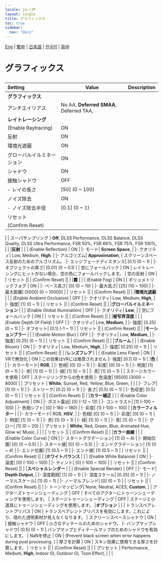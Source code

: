 ```yaml
---
locale: ja-rJP
layout: single
title: グラフィックス
toc: true
sidebar:
  nav: "docs"
---
```

[Eng](/dancexr/menu/2025.4/system/graphics.md) | [繁中](/tw/dancexr/menu/2025.4/system/graphics.md) | [日本語](/jp/dancexr/menu/2025.4/system/graphics.md) | [한국어](/kr/dancexr/menu/2025.4/system/graphics.md) | [简中](/zh/dancexr/menu/2025.4/system/graphics.md)
# グラフィックス
## 
| Setting | Value | Description |
| :--- | --- | :--- |
|**グラフィックス** | | 
| アンチエイリアス |  No AA,  **Deferred SMAA**,  Deferred TAA,  |  |
|**レイトレーシング** | | 
| (Enable Raytracing) | ON | 
| 反射 | ON | 
| 環境光遮蔽 | ON | 
| グローバルイルミネーション | ON | 
| シャドウ | ON | 
| 接触シャドウ | OFF | 
|- レイの長さ| [50] (0 ~ 100) | 
| ノイズ除去 | ON | 
|- ノイズ除去半径| [0.1] (0 ~ 1) | 
| リセット || 
| (Confirm Reset) || 
|
| スーパサンプリング |  **Off**,  DLSS Performance,  DLSS Balance,  DLSS Quality,  DLSS Ultra Performance,  FSR 50%,  FSR 66%,  FSR 75%,  FSR 100%,  |  |
|**反射** | | 
| (Enable Reflection) | ON | 
|- モード|  **Screen Space**,  | 
|- クオリティ|  Low,  Medium,  **High**,  | 
|- アルゴリズム|  **Approximation**,  | スクリーンスペース反射のためのアルゴリズム。
|- エッジフェードディスタンス| [0.1] (0 ~ 1) | 
|- オブジェクトの厚さ| [0.01] (0 ~ 0.1) | 
| 空にフォールバック | ON | レイトレーシングにヒットがない場合、空の色にフォールバックします。
| 空の反射 | ON | 
| リセット || 
| (Confirm Reset) || 
|
|**霧** | | 
| (Enable Fog) | ON | 
| ボリュメトリックフォグ | ON | 
|- ベース高さ| [0] (0 ~ 10) | 
|- 最大高さ| [25] (10 ~ 100) | 
|- 最大距離| [5000] (0 ~ 10000) | 
| リセット || 
| (Confirm Reset) || 
|
|**環境光遮蔽** | | 
| (Enable Ambient Occlusion) | OFF | 
|- クオリティ|  Low,  Medium,  **High**,  | 
|- 強度| [1] (0 ~ 1) | 
| リセット || 
| (Confirm Reset) || 
|
|**グローバルイルミネーション** | | 
| (Enable Global Illumination) | OFF | 
|- クオリティ|  **Low**,  | 
| 空にフォールバック | ON | 
| リセット || 
| (Confirm Reset) || 
|
|**被写界深度** | | 
| (Enable Depth Of Field) | OFF | 
|- クオリティ|  Low,  **Medium**,  | 
|- 強度| [0.25] (0 ~ 1) | 
|- オフセット| [0.1] (-1 ~ 1) | 
| リセット || 
| (Confirm Reset) || 
|
|**モーションブラー** | | 
| (Enable Motion Blur) | OFF | 
|- クオリティ|  Low,  **Medium**,  | 
|- 強度| [0.25] (0 ~ 1) | 
| リセット || 
| (Confirm Reset) || 
|
|**ブルーム** | | 
| (Enable Bloom) | ON | 
|- クオリティ|  Low,  Medium,  **High**,  | 
|- 強度| [0.25] (0 ~ 1) | 
| リセット || 
| (Confirm Reset) || 
|
|**レンズフレア** | | 
| (Enable Lens Flare) | ON | 
| VRで無効化 | ON | この効果はVRには推奨されません
|- 強度| [0.1] (0 ~ 1) | 
|**色** | | 
|- カラーモード|  **RGB**,  | 
|- 色相| [0] (0 ~ 1) | 
|- 彩度| [0] (0 ~ 1) | 
|- 明度| [1] (0 ~ 1) | 
|- 赤| [1] (0 ~ 1) | 
|- 緑| [1] (0 ~ 1) | 
|- 青| [1] (0 ~ 1) | 
| ステージカラーを使用 | OFF | ステージリングからの色を使用
|- 色温度| [6500] (3000 ~ 8000) | 
| プリセット |  **White**,  Sunset,  Red,  Yellow,  Blue,  Green,  |  |
|
|- フレア| [1] (0 ~ 1) | 
|- ストリーク| [0.2] (0 ~ 1) | 
|- 長さ| [0.5] (0 ~ 1) | 
|- 色収差| [0.5] (0 ~ 1) | 
| リセット || 
| (Confirm Reset) || 
|
|**カラー補正** | | 
| (Enable Color Adjustment) | ON | 
|- ポスト露出| [0] (-12 ~ 12) | 
|- コントラスト| [1] (-100 ~ 100) | 
|- 色相シフト| [0] (-180 ~ 180) | 
|- 彩度| [1] (-100 ~ 100) | 
|**カラーフィルター** | | 
|- カラーモード|  RGB,  **HSV**,  | 
|- 色相| [0] (0 ~ 1) | 
|- 彩度| [0] (0 ~ 1) | 
|- 明度| [1] (0 ~ 1) | 
|- 赤| [1] (0 ~ 1) | 
|- 緑| [1] (0 ~ 1) | 
|- 青| [1] (0 ~ 1) | 
|- グロー| [1] (0 ~ 20) | 
| プリセット |  **White**,  Red,  Green,  Blue,  Animated Hue,  Glow w/ Music,  |  |
|
| リセット || 
| (Confirm Reset) || 
|
|**カラー曲線** | | 
| (Enable Color Curve) | ON | 
|- スタートグラデーション| [1] (0 ~ 4) | 
|- 開始位置| [0] (0 ~ 0.5) | 
|- スタート値| [0] (0 ~ 0.5) | 
|- エンドグラデーション| [1] (0 ~ 4) | 
|- エンド位置| [1] (0.5 ~ 1) | 
|- エンド値| [1] (0.5 ~ 1) | 
| リセット || 
| (Confirm Reset) || 
|
|**ホワイトバランス** | | 
| (Enable White Balance) | ON | 
|- 温度| [0] (-100 ~ 100) | 
|- ティント| [0] (-100 ~ 100) | 
| リセット || 
| (Confirm Reset) || 
|
|**スペシャルレンダー** | | 
| (Enable Special Render) | OFF | 
|- モード|  **Depth Output**,  | 
|- 深度範囲| [1] (0 ~ 1) | 
|- 深度スケール| [0.25] (0 ~ 1) | 
|- ノーマルスケール| [1] (0 ~ 1) | 
|- ノーマルブレンド| [0] (0 ~ 1) | 
| リセット || 
| (Confirm Reset) || 
|
|- トーンマッピング|  None,  Neutral,  ACES,  **Custom**,  | 
| アクターズトゥーンシェーディング | OFF | すべてのアクターにトゥーンシェーディングを使用します。
| ステージトゥーンシェーディング | OFF | ステージと小道具にトゥーンシェーディングを使用します。
|**オプション** | | 
| トランスペアレントプリパス | ON | トランスペアレントプリパスを有効にします。これにより、隠れた透明素材が見えなくなります。
| スクリーンスペースシャドウ | ON | 
| 接触シャドウ | OFF | 小さなディテールのためのシャドウ。
|- バンプマップシャドウ| [0.5] (0 ~ 1) | バンプマップとディテールマップのためのシャドウを有効にします。
| NaNを停止 | ON | (Prevent black screen when error happens during post processing. )
| 厚さを計算 | ON | スキン効果に使用できる厚さを計算します。
| リセット || 
| (Confirm Reset) || 
|
| プリセット |  Performance,  Medium,  **High**,  Indoor GI,  Outdoor GI,  Toon Effect,  |  |
|
